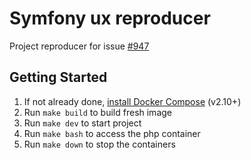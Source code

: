 # Symfony ux reproducer

Project reproducer for issue [#947](https://github.com/zenstruck/foundry/issues/947)

## Getting Started

1. If not already done, [install Docker Compose](https://docs.docker.com/compose/install/) (v2.10+)
2. Run `make build` to build fresh image
3. Run `make dev` to start project
4. Run `make bash` to access the php container
5. Run `make down` to stop the containers